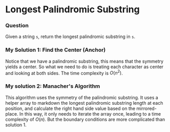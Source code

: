 # Longest Palindromic Substring
### Question
Given a string `s`, return the longest palindromic substring in `s`.

### My Solution 1: Find the Center (Anchor)
Notice that we have a palindromic substring, this means that the symmetry yields a center. So what we need to do is treating each character as center and
looking at both sides. The time complexity is $O(n^2)$.

### My solution 2: Manacher's Algorithm
This algorithm uses the symmetry of the palindromic substring. It uses a helper array to markdown the longest palindromic substring length at each position, and calculate the right hand side value based on the mirrored-place. In this way, it only needs to iterate the array once, leading to a time complexity of $O(n)$. But the boundary conditions are more complicated than solution 1.
